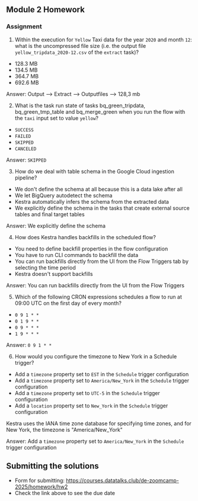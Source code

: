 ## Module 2 Homework

### Assignment


1) Within the execution for `Yellow` Taxi data for the year `2020` and month `12`: what is the uncompressed file size (i.e. the output file `yellow_tripdata_2020-12.csv` of the `extract` task)?
- 128.3 MB
- 134.5 MB
- 364.7 MB
- 692.6 MB

Answer: Output --> Extract --> Outputfiles --> 128,3 mb

2) What is the task run state of tasks bq_green_tripdata, bq_green_tmp_table and bq_merge_green when you run the flow with the `taxi` input set to value `yellow`?
- `SUCCESS`
- `FAILED`
- `SKIPPED`
- `CANCELED`

Answer: `SKIPPED`

3) How do we deal with table schema in the Google Cloud ingestion pipeline?
- We don't define the schema at all because this is a data lake after all
- We let BigQuery autodetect the schema
- Kestra automatically infers the schema from the extracted data
- We explicitly define the schema in the tasks that create external source tables and final target tables

Answer: We explicitly define the schema

4) How does Kestra handles backfills in the scheduled flow?
- You need to define backfill properties in the flow configuration
- You have to run CLI commands to backfill the data
- You can run backfills directly from the UI from the Flow Triggers tab by selecting the time period
- Kestra doesn't support backfills

Answer: You can run backfills directly from the UI from the Flow Triggers

5) Which of the following CRON expressions schedules a flow to run at 09:00 UTC on the first day of every month?
- `0 9 1 * *`
- `0 1 9 * *`
- `0 9 * * *`
- `1 9 * * *`

Answer: `0 9 1 * *`

6) How would you configure the timezone to New York in a Schedule trigger?
- Add a `timezone` property set to `EST` in the `Schedule` trigger configuration  
- Add a `timezone` property set to `America/New_York` in the `Schedule` trigger configuration
- Add a `timezone` property set to `UTC-5` in the `Schedule` trigger configuration
- Add a `location` property set to `New_York` in the `Schedule` trigger configuration  

 Kestra uses the IANA time zone database for specifying time zones, and for New York, the timezone is "America/New_York"

 Answer: Add a `timezone` property set to `America/New_York` in the `Schedule` trigger configuration


## Submitting the solutions

* Form for submitting: https://courses.datatalks.club/de-zoomcamp-2025/homework/hw2
* Check the link above to see the due date